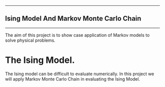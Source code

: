 --------------------------
##  Ising Model And Markov Monte Carlo Chain 
---------------------------

The aim of this project is to show case application of Markov models to solve physical problems.  


# The Ising Model.
The Ising model can be difficult to evaluate numerically. In this project we will apply Markov Monte Carlo Chain  in evaluating the Ising Model.




